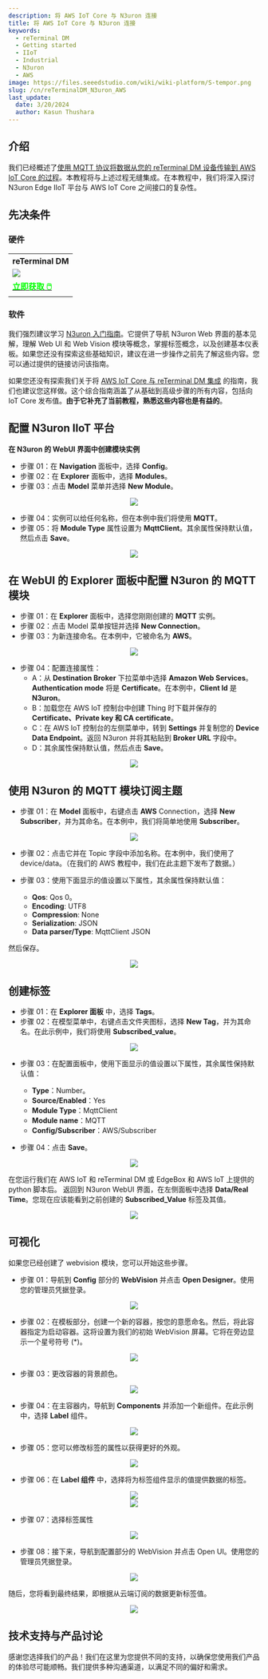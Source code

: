 ```yaml
---
description: 将 AWS IoT Core 与 N3uron 连接
title: 将 AWS IoT Core 与 N3uron 连接
keywords:
  - reTerminal DM
  - Getting started
  - IIoT
  - Industrial 
  - N3uron
  - AWS
image: https://files.seeedstudio.com/wiki/wiki-platform/S-tempor.png
slug: /cn/reTerminalDM_N3uron_AWS
last_update:
  date: 3/20/2024
  author: Kasun Thushara
---
```

## 介绍

我们已经概述了[使用 MQTT 协议将数据从您的 reTerminal DM 设备传输到 AWS IoT Core 的过程](https://wiki.seeedstudio.com/reTerminal-DM_AWS_first/)。本教程将与上述过程无缝集成。在本教程中，我们将深入探讨 N3uron Edge IIoT 平台与 AWS IoT Core 之间接口的复杂性。

## 先决条件

### 硬件

<div class="table-center">
 <table class="table-nobg">
    <tr class="table-trnobg">
      <th class="table-trnobg">reTerminal DM</th>
  </tr>
    <tr class="table-trnobg"></tr>
  <tr class="table-trnobg">
   <td class="table-trnobg"><div style={{textAlign:'center'}}><img src="https://files.seeedstudio.com/wiki/reTerminalDM/ML/edgeimpulse/reterminaldm.png" style={{width:300, height:'auto'}}/></div></td>
  </tr>
    <tr class="table-trnobg"></tr>
  <tr class="table-trnobg">
   <td class="table-trnobg"><div class="get_one_now_container" style={{textAlign: 'center'}}><a class="get_one_now_item" href="https://www.seeedstudio.com/reTerminal-DM-p-5616.html" target="_blank">
              <strong><span><font color={'FFFFFF'} size={"4"}> 立即获取 🖱️</font></span></strong>
          </a></div></td>
        </tr>
    </table>
</div>

### 软件

我们强烈建议学习 [N3uron 入门指南](https://wiki.seeedstudio.com/reTerminalDM_N3uron_Get_Start/)。它提供了导航 N3uron Web 界面的基本见解，理解 Web UI 和 Web Vision 模块等概念，掌握标签概念，以及创建基本仪表板。如果您还没有探索这些基础知识，建议在进一步操作之前先了解这些内容。您可以通过提供的链接访问该指南。

如果您还没有探索我们关于将 [AWS IoT Core 与 reTerminal DM 集成](https://wiki.seeedstudio.com/reTerminal-DM_AWS_first/) 的指南，我们也建议您这样做。这个综合指南涵盖了从基础到高级步骤的所有内容，包括向 IoT Core 发布值。**由于它补充了当前教程，熟悉这些内容也是有益的**。

## 配置 N3uron IIoT 平台

**在 N3uron 的 WebUI 界面中创建模块实例**

- 步骤 01：在 **Navigation** 面板中，选择 **Config**。
- 步骤 02：在 **Explorer** 面板中，选择 **Modules**。
- 步骤 03：点击 **Model** 菜单并选择 **New Module**。

<center><img width={1000} src="https://files.seeedstudio.com/wiki/reTerminalDM/N3uron_AWS/createmodel.PNG" /></center>

- 步骤 04：实例可以给任何名称，但在本例中我们将使用 **MQTT**。
- 步骤 05：将 **Module Type** 属性设置为 **MqttClient**。其余属性保持默认值，然后点击 **Save**。

<center><img width={1000} src="https://files.seeedstudio.com/wiki/reTerminalDM/N3uron_AWS/selectmodeltype.PNG" /></center>

## 在 WebUI 的 Explorer 面板中配置 N3uron 的 MQTT 模块

- 步骤 01：在 **Explorer** 面板中，选择您刚刚创建的 **MQTT** 实例。
- 步骤 02：点击 Model 菜单按钮并选择 **New Connection**。
- 步骤 03：为新连接命名。在本例中，它被命名为 **AWS**。

<center><img width={1000} src="https://files.seeedstudio.com/wiki/reTerminalDM/N3uron_AWS/AWSconnection.PNG" /></center>

- 步骤 04：配置连接属性：
  - A：从 **Destination Broker** 下拉菜单中选择 **Amazon Web Services**。**Authentication mode** 将是 **Certificate**。在本例中，**Client Id** 是 **N3uron**。
  - B：加载您在 AWS IoT 控制台中创建 Thing 时下载并保存的 **Certificate、Private key 和 CA certificate**。
  - C：在 AWS IoT 控制台的左侧菜单中，转到 **Settings** 并复制您的 **Device Data Endpoint**。返回 N3uron 并将其粘贴到 **Broker URL** 字段中。
  - D：其余属性保持默认值，然后点击 **Save**。

<center><img width={1000} src="https://files.seeedstudio.com/wiki/reTerminalDM/N3uron_AWS/AWSconfig.PNG" /></center>

## 使用 N3uron 的 MQTT 模块订阅主题

- 步骤 01：在 **Model** 面板中，右键点击 **AWS** Connection，选择 **New Subscriber**，并为其命名。在本例中，我们将简单地使用 **Subscriber**。

<center><img width={1000} src="https://files.seeedstudio.com/wiki/reTerminalDM/N3uron_AWS/newsubscriber.PNG" /></center>

- 步骤 02：点击它并在 Topic 字段中添加名称。在本例中，我们使用了 device/data。（在我们的 AWS 教程中，我们在此主题下发布了数据。）

- 步骤 03：使用下面显示的值设置以下属性，其余属性保持默认值：
  - **Qos**: Qos 0。
  - **Encoding**: UTF8
  - **Compression**: None
  - **Serialization**: JSON
  - **Data parser/Type**: MqttClient JSON

然后保存。
<center><img width={1000} src="https://files.seeedstudio.com/wiki/reTerminalDM/N3uron_AWS/Subscriberconfig.PNG" /></center>

## 创建标签

- 步骤 01：在 **Explorer 面板** 中，选择 **Tags**。
- 步骤 02：在模型菜单中，右键点击文件夹图标，选择 **New Tag**，并为其命名。在此示例中，我们将使用 **Subscribed_value**。

<center><img width={1000} src="https://files.seeedstudio.com/wiki/reTerminalDM/N3uron_AWS/newtag.PNG" /></center>

- 步骤 03：在配置面板中，使用下面显示的值设置以下属性，其余属性保持默认值：
  - **Type**：Number。
  - **Source/Enabled**：Yes
  - **Module Type**：MqttClient
  - **Module name**：MQTT
  - **Config/Subscriber**：AWS/Subscriber

- 步骤 04：点击 **Save**。

<center><img width={1000} src="https://files.seeedstudio.com/wiki/reTerminalDM/N3uron_AWS/tagconfig.PNG" /></center>

在您运行我们在 AWS IoT 和 reTerminal DM 或 EdgeBox 和 AWS IoT 上提供的 python 脚本后。
返回到 N3uron WebUI 界面，在左侧面板中选择 **Data/Real Time**。您现在应该能看到之前创建的 **Subscribed_Value** 标签及其值。

<center><img width={1000} src="https://files.seeedstudio.com/wiki/reTerminalDM/N3uron_AWS/realtimedata.PNG" /></center>

## 可视化

如果您已经创建了 webvision 模块，您可以开始这些步骤。

- 步骤 01：导航到 **Config** 部分的 **WebVision** 并点击 **Open Designer**。使用您的管理员凭据登录。

<center><img width={1000} src="https://files.seeedstudio.com/wiki/reTerminalDM/N3uron_AWS/wenvision.PNG" /></center>

- 步骤 02：在模板部分，创建一个新的容器，按您的意愿命名。然后，将此容器指定为启动容器。这将设置为我们的初始 WebVision 屏幕。它将在旁边显示一个星号符号 (*)。

<center><img width={1000} src="https://files.seeedstudio.com/wiki/reTerminalDM/N3uron_AWS/webvison.PNG" /></center>

- 步骤 03：更改容器的背景颜色。

<center><img width={400} src="https://files.seeedstudio.com/wiki/reTerminalDM/N3uron_AWS/colorchabge.PNG" /></center>

- 步骤 04：在主容器内，导航到 **Components** 并添加一个新组件。在此示例中，选择 **Label** 组件。

<center><img width={1000} src="https://files.seeedstudio.com/wiki/reTerminalDM/N3uron_AWS/addnewcomp.PNG" /></center>

- 步骤 05：您可以修改标签的属性以获得更好的外观。

<center><img width={1000} src="https://files.seeedstudio.com/wiki/reTerminalDM/N3uron_AWS/changeproperties.PNG" /></center>

- 步骤 06：在 **Label 组件** 中，选择将为标签组件显示的值提供数据的标签。

<center><img width={400} src="https://files.seeedstudio.com/wiki/reTerminalDM/N3uron_AWS/selecttag.PNG" /></center>

<center><img width={400} src="https://files.seeedstudio.com/wiki/reTerminalDM/N3uron_AWS/taglist.PNG" /></center>

- 步骤 07：选择标签属性

<center><img width={400} src="https://files.seeedstudio.com/wiki/reTerminalDM/N3uron_AWS/tagproperty.PNG" /></center>

- 步骤 08：接下来，导航到配置部分的 WebVision 并点击 Open UI。使用您的管理员凭据登录。

 <center><img width={1000} src="https://files.seeedstudio.com/wiki/reTerminalDM/N3uron/Image_14.png" /></center>

 随后，您将看到最终结果，即根据从云端订阅的数据更新标签值。

<center><img width={1000} src="https://files.seeedstudio.com/wiki/reTerminalDM/N3uron_AWS/output.PNG" /></center>

## 技术支持与产品讨论

感谢您选择我们的产品！我们在这里为您提供不同的支持，以确保您使用我们产品的体验尽可能顺畅。我们提供多种沟通渠道，以满足不同的偏好和需求。

<div class="button_tech_support_container">
<a href="https://forum.seeedstudio.com/" class="button_forum"></a>
<a href="https://www.seeedstudio.com/contacts" class="button_email"></a>
</div>

<div class="button_tech_support_container">
<a href="https://discord.gg/eWkprNDMU7" class="button_discord"></a>
<a href="https://github.com/Seeed-Studio/wiki-documents/discussions/69" class="button_discussion"></a>
</div>
